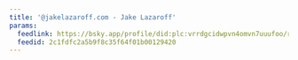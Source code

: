```yaml
---
title: '@jakelazaroff.com - Jake Lazaroff'
params:
  feedlink: https://bsky.app/profile/did:plc:vrrdgcidwpvn4omvn7uuufoo/rss
  feedid: 2c1fdfc2a5b9f8c35f64f01b00129420
---
```

